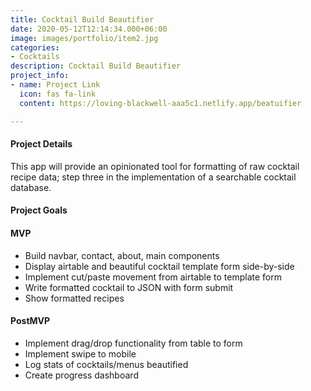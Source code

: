 ```yaml
---
title: Cocktail Build Beautifier
date: 2020-05-12T12:14:34.000+06:00
image: images/portfolio/item2.jpg
categories:
- Cocktails
description: Cocktail Build Beautifier
project_info:
- name: Project Link
  icon: fas fa-link
  content: https://loving-blackwell-aaa5c1.netlify.app/beatuifier

---
```

#### Project Details

This app will provide an opinionated tool for formatting of raw cocktail recipe data; step three in the implementation of a searchable cocktail database.

#### Project Goals

#### MVP

* Build navbar, contact, about, main components
* Display airtable and beautiful cocktail template form side-by-side
* Implement cut/paste movement from airtable to template form
* Write formatted cocktail to JSON with form submit
* Show formatted recipes

#### 

#### PostMVP

* Implement drag/drop functionality from table to form
* Implement swipe to mobile
* Log stats of cocktails/menus beautified
* Create progress dashboard